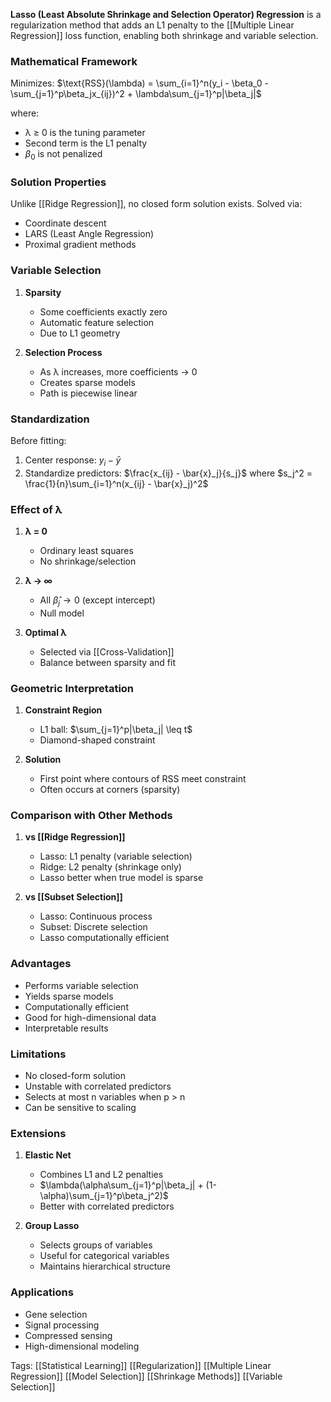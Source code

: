 **Lasso (Least Absolute Shrinkage and Selection Operator) Regression** is a regularization method that adds an L1 penalty to the [[Multiple Linear Regression]] loss function, enabling both shrinkage and variable selection.

### Mathematical Framework

Minimizes:
$\text{RSS}(\lambda) = \sum_{i=1}^n(y_i - \beta_0 - \sum_{j=1}^p\beta_jx_{ij})^2 + \lambda\sum_{j=1}^p|\beta_j|$

where:
- λ ≥ 0 is the tuning parameter
- Second term is the L1 penalty
- $\beta_0$ is not penalized

### Solution Properties

Unlike [[Ridge Regression]], no closed form solution exists.
Solved via:
- Coordinate descent
- LARS (Least Angle Regression)
- Proximal gradient methods

### Variable Selection

1. **Sparsity**
   - Some coefficients exactly zero
   - Automatic feature selection
   - Due to L1 geometry

2. **Selection Process**
   - As λ increases, more coefficients → 0
   - Creates sparse models
   - Path is piecewise linear

### Standardization

Before fitting:
1. Center response: $y_i - \bar{y}$
2. Standardize predictors: $\frac{x_{ij} - \bar{x}_j}{s_j}$
   where $s_j^2 = \frac{1}{n}\sum_{i=1}^n(x_{ij} - \bar{x}_j)^2$

### Effect of λ

1. **λ = 0**
   - Ordinary least squares
   - No shrinkage/selection

2. **λ → ∞**
   - All $\hat{\beta}_j \to 0$ (except intercept)
   - Null model

3. **Optimal λ**
   - Selected via [[Cross-Validation]]
   - Balance between sparsity and fit

### Geometric Interpretation

1. **Constraint Region**
   - L1 ball: $\sum_{j=1}^p|\beta_j| \leq t$
   - Diamond-shaped constraint

2. **Solution**
   - First point where contours of RSS meet constraint
   - Often occurs at corners (sparsity)

### Comparison with Other Methods

1. **vs [[Ridge Regression]]**
   - Lasso: L1 penalty (variable selection)
   - Ridge: L2 penalty (shrinkage only)
   - Lasso better when true model is sparse

2. **vs [[Subset Selection]]**
   - Lasso: Continuous process
   - Subset: Discrete selection
   - Lasso computationally efficient

### Advantages
- Performs variable selection
- Yields sparse models
- Computationally efficient
- Good for high-dimensional data
- Interpretable results

### Limitations
- No closed-form solution
- Unstable with correlated predictors
- Selects at most n variables when p > n
- Can be sensitive to scaling

### Extensions

1. **Elastic Net**
   - Combines L1 and L2 penalties
   - $\lambda(\alpha\sum_{j=1}^p|\beta_j| + (1-\alpha)\sum_{j=1}^p\beta_j^2)$
   - Better with correlated predictors

2. **Group Lasso**
   - Selects groups of variables
   - Useful for categorical variables
   - Maintains hierarchical structure

### Applications
- Gene selection
- Signal processing
- Compressed sensing
- High-dimensional modeling

Tags:
[[Statistical Learning]]
[[Regularization]]
[[Multiple Linear Regression]]
[[Model Selection]]
[[Shrinkage Methods]]
[[Variable Selection]]

